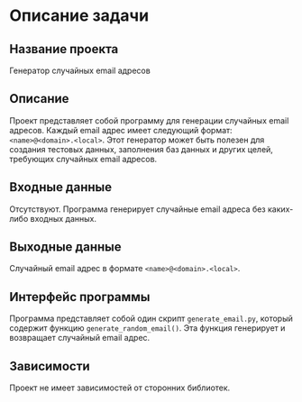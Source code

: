 # Описание задачи

## Название проекта

Генератор случайных email адресов

## Описание

Проект представляет собой программу для генерации случайных email адресов. Каждый email адрес имеет следующий формат: `<name>@<domain>.<local>`. Этот генератор может быть полезен для создания тестовых данных, заполнения баз данных и других целей, требующих случайных email адресов.

## Входные данные

Отсутствуют. Программа генерирует случайные email адреса без каких-либо входных данных.

## Выходные данные

Случайный email адрес в формате `<name>@<domain>.<local>`.

## Интерфейс программы

Программа представляет собой один скрипт `generate_email.py`, который содержит функцию `generate_random_email()`. Эта функция генерирует и возвращает случайный email адрес.

## Зависимости

Проект не имеет зависимостей от сторонних библиотек.
